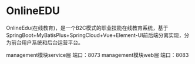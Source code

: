 # OnlineEDU

OnlineEdu(在线教育)，是一个B2C模式的职业技能在线教育系统，基于SpringBoot+MyBatisPlus+SpringCloud+Vue+Element-UI前后端分离实现，分为前台用户系统和后台运营平台。




management模块service层 端口：8073
management模块web层   端口：8083



